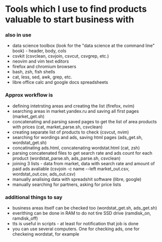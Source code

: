 # Tools which I use to find products valuable to start business with

### also in use

- data science toolbox (look for the "data science at the command line" book) - header, body, cols
- csvkit (csvclean, csvjoin, csvcut, csvgrep, etc.)
- neovim and vim text editors
- firefox and chromium browsers
- bash, zsh, fish shells
- cat, less, sed, awk, grep, etc.
- libre office calc and google docs spreadsheets

### Approx workflow is

- defining intetrsting areas and creating the list (firefox, nvim)
- searching areas in market.yandex.ru and saving all first pages (market_get.sh)
- concatenating and parsing saved pages to get the list of area products with prices (cat, market_parse.sh, csvclean)
- creating separate list of products to check (csvcut, nvim)
- searching for wordings and ads, saving html pages (ads_get.sh, wordstat_get.sh)
- concatinating ads.html, concatenating wordstat.html (cat, zsh)
- parsing concatenated files to get search rate and ads count for each product (wordstat_parse.sh, ads_parse.sh, csvclean)
- joining 3 lists - data from market, data with search rate and amount of paid ads avaliable (csvjoin -c name --left market_out.csv, wordstat_out.csv, ads_out.csv)
- manually analising data with spreadshit software (libre, google)
- manually searching for partners, asking for price lists

### additional things to say

- business areas itself can be checked too (wordstat_get.sh, ads_get.sh)
- everithing can be done in RAM to do not tire SSD drive (ramdisk_on, ramdisk_off)
- tts is useful in scripts - at least for notification that job is done
- you can use several computers. One for checking ads, one for checkeing wordstat, for example


